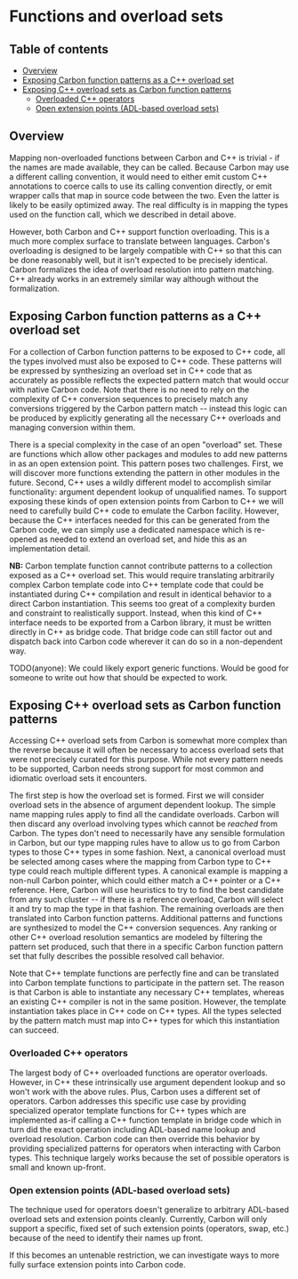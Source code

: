 # Functions and overload sets

<!--
Part of the Carbon Language project, under the Apache License v2.0 with LLVM
Exceptions. See /LICENSE for license information.
SPDX-License-Identifier: Apache-2.0 WITH LLVM-exception
-->

## Table of contents

<!-- toc -->

- [Overview](#overview)
- [Exposing Carbon function patterns as a C++ overload set](#exposing-carbon-function-patterns-as-a-c-overload-set)
- [Exposing C++ overload sets as Carbon function patterns](#exposing-c-overload-sets-as-carbon-function-patterns)
  - [Overloaded C++ operators](#overloaded-c-operators)
  - [Open extension points (ADL-based overload sets)](#open-extension-points-adl-based-overload-sets)

<!-- tocstop -->

## Overview

Mapping non-overloaded functions between Carbon and C++ is trivial - if the
names are made available, they can be called. Because Carbon may use a different
calling convention, it would need to either emit custom C++ annotations to
coerce calls to use its calling convention directly, or emit wrapper calls that
map in source code between the two. Even the latter is likely to be easily
optimized away. The real difficulty is in mapping the types used on the function
call, which we described in detail above.

However, both Carbon and C++ support function overloading. This is a much more
complex surface to translate between languages. Carbon's overloading is designed
to be largely compatible with C++ so that this can be done reasonably well, but
it isn't expected to be precisely identical. Carbon formalizes the idea of
overload resolution into pattern matching. C++ already works in an extremely
similar way although without the formalization.

## Exposing Carbon function patterns as a C++ overload set

For a collection of Carbon function patterns to be exposed to C++ code, all the
types involved must also be exposed to C++ code. These patterns will be
expressed by synthesizing an overload set in C++ code that as accurately as
possible reflects the expected pattern match that would occur with native Carbon
code. Note that there is no need to rely on the complexity of C++ conversion
sequences to precisely match any conversions triggered by the Carbon pattern
match -- instead this logic can be produced by explicitly generating all the
necessary C++ overloads and managing conversion within them.

There is a special complexity in the case of an open "overload" set. These are
functions which allow other packages and modules to add new patterns in as an
open extension point. This pattern poses two challenges. First, we will discover
more functions extending the pattern in other modules in the future. Second, C++
uses a wildly different model to accomplish similar functionality: argument
dependent lookup of unqualified names. To support exposing these kinds of open
extension points from Carbon to C++ we will need to carefully build C++ code to
emulate the Carbon facility. However, because the C++ interfaces needed for this
can be generated from the Carbon code, we can simply use a dedicated namespace
which is re-opened as needed to extend an overload set, and hide this as an
implementation detail.

**NB:** Carbon template function cannot contribute patterns to a collection
exposed as a C++ overload set. This would require translating arbitrarily
complex Carbon template code into C++ template code that could be instantiated
during C++ compilation and result in identical behavior to a direct Carbon
instantiation. This seems too great of a complexity burden and constraint to
realistically support. Instead, when this kind of C++ interface needs to be
exported from a Carbon library, it must be written directly in C++ as bridge
code. That bridge code can still factor out and dispatch back into Carbon code
wherever it can do so in a non-dependent way.

TODO(anyone): We could likely export generic functions. Would be good for
someone to write out how that should be expected to work.

## Exposing C++ overload sets as Carbon function patterns

Accessing C++ overload sets from Carbon is somewhat more complex than the
reverse because it will often be necessary to access overload sets that were not
precisely curated for this purpose. While not every pattern needs to be
supported, Carbon needs strong support for most common and idiomatic overload
sets it encounters.

The first step is how the overload set is formed. First we will consider
overload sets in the absence of argument dependent lookup. The simple name
mapping rules apply to find all the candidate overloads. Carbon will then
discard any overload involving types which cannot be _reached_ from Carbon. The
types don't need to necessarily have any sensible formulation in Carbon, but our
type mapping rules have to allow us to go from Carbon types to those C++ types
in some fashion. Next, a canonical overload must be selected among cases where
the mapping from Carbon type to C++ type could reach multiple different types. A
canonical example is mapping a non-null Carbon pointer, which could either match
a C++ pointer or a C++ reference. Here, Carbon will use heuristics to try to
find the best candidate from any such cluster -- if there is a reference
overload, Carbon will select it and try to map the type in that fashion. The
remaining overloads are then translated into Carbon function patterns.
Additional patterns and functions are synthesized to model the C++ conversion
sequences. Any ranking or other C++ overload resolution semantics are modeled by
filtering the pattern set produced, such that there in a specific Carbon
function pattern set that fully describes the possible resolved call behavior.

Note that C++ template functions are perfectly fine and can be translated into
Carbon template functions to participate in the pattern set. The reason is that
Carbon is able to instantiate any necessary C++ templates, whereas an existing
C++ compiler is not in the same position. However, the template instantiation
takes place in C++ code on C++ types. All the types selected by the pattern
match must map into C++ types for which this instantiation can succeed.

### Overloaded C++ operators

The largest body of C++ overloaded functions are operator overloads. However, in
C++ these intrinsically use argument dependent lookup and so won't work with the
above rules. Plus, Carbon uses a different set of operators. Carbon addresses
this specific use case by providing specialized operator template functions for
C++ types which are implemented as-if calling a C++ function template in bridge
code which in turn did the exact operation including ADL-based name lookup and
overload resolution. Carbon code can then override this behavior by providing
specialized patterns for operators when interacting with Carbon types. This
technique largely works because the set of possible operators is small and known
up-front.

### Open extension points (ADL-based overload sets)

The technique used for operators doesn't generalize to arbitrary ADL-based
overload sets and extension points cleanly. Currently, Carbon will only support
a specific, fixed set of such extension points (operators, swap, etc.) because
of the need to identify their names up front.

If this becomes an untenable restriction, we can investigate ways to more fully
surface extension points into Carbon code.
